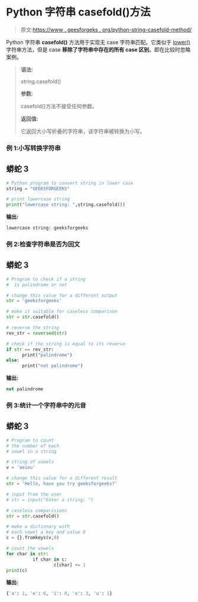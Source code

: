 # Python 字符串 casefold()方法

> 原文:[https://www . geesforgeks . org/python-string-casefold-method/](https://www.geeksforgeeks.org/python-string-casefold-method/)

Python 字符串 **casefold()** 方法用于实现无 case 字符串匹配。它类似于 [lower()](https://www.geeksforgeeks.org/python-string-lower/) 字符串方法，但是 case **移除了字符串中存在的所有 case 区别**。即在比较时忽略案例。

> **语法:**
> 
> string.casefold()
> 
> **参数:**
> 
> casefold()方法不接受任何参数。
> 
> **返回值:**
> 
> 它返回大小写折叠的字符串，该字符串被转换为小写。

### **例 1:小写转换字符串**

## 蟒蛇 3

```py
# Python program to convert string in lower case
string = "GEEKSFORGEEKS"

# print lowercase string
print("lowercase string: ",string.casefold())
```

**输出:**

```py
lowercase string: geeksforgeeks
```

### **例 2:检查字符串是否为回文**

## 蟒蛇 3

```py
# Program to check if a string
#  is palindrome or not

# change this value for a different output
str = 'geeksforgeeks'

# make it suitable for caseless comparison
str = str.casefold()

# reverse the string
rev_str = reversed(str)

# check if the string is equal to its reverse
if str == rev_str:
      print("palindrome")
else:
      print("not palindrome")
```

**输出:**

```py
not palindrome
```

### **例 3:统计一个字符串中的元音**

## 蟒蛇 3

```py
# Program to count 
# the number of each 
# vowel in a string

# string of vowels
v = 'aeiou'

# change this value for a different result
str = 'Hello, have you try geeksforgeeks?'

# input from the user
# str = input("Enter a string: ")

# caseless comparisions
str = str.casefold()

# make a dictionary with 
# each vowel a key and value 0
c = {}.fromkeys(v,0)

# count the vowels
for char in str:
          if char in c:
                  c[char] += 1
print(c)
```

**输出:**

```py
{'a': 1, 'e': 6, 'i': 0, 'o': 3, 'u': 1}
```